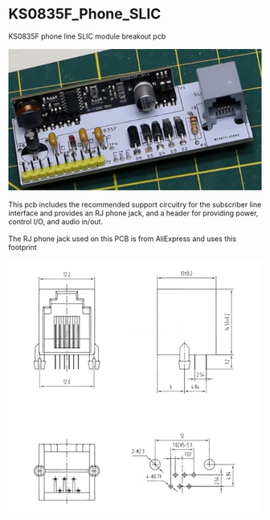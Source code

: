 # KS0835F_Phone_SLIC
KS0835F phone line SLIC module breakout pcb<br><br>
![pcb](Assembled_PCB.png)<br><br>
This pcb includes the recommended support circuitry for the subscriber line interface and provides an RJ phone jack, and a header for providing power, control I/O, and audio in/out.<br><br>
The RJ phone jack used on this PCB is from AliExpress and uses this footprint<br><br>
![RJ](RJ_Connector_Specs.jpg)
